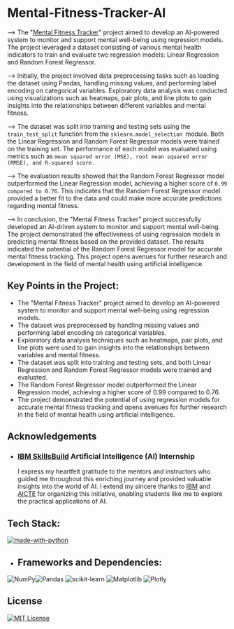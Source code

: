 
# Mental-Fitness-Tracker-AI


--> The "[Mental Fitness Tracker](https://www.kaggle.com/code/yarlagaddasaimanoj/ai-mental-health-fitness-tracker)" project aimed to develop an AI-powered system to monitor and support mental well-being using regression models. The project leveraged a dataset consisting of various mental health indicators to train and evaluate two regression models: Linear Regression and Random Forest Regressor.

--> Initially, the project involved data preprocessing tasks such as loading the dataset using Pandas, handling missing values, and performing label encoding on categorical variables. Exploratory data analysis was conducted using visualizations such as heatmaps, pair plots, and line plots to gain insights into the relationships between different variables and mental fitness.

--> The dataset was split into training and testing sets using the `train_test_split` function from the `sklearn.model_selection `module. Both the Linear Regression and Random Forest Regressor models were trained on the training set. The performance of each model was evaluated using metrics such as ```mean squared error (MSE), root mean squared error (RMSE), and R-squared score.```

--> The evaluation results showed that the Random Forest Regressor model outperformed the Linear Regression model, achieving a higher score of `0.99 compared to 0.76`. This indicates that the Random Forest Regressor model provided a better fit to the data and could make more accurate predictions regarding mental fitness.

--> In conclusion, the "Mental Fitness Tracker" project successfully developed an AI-driven system to monitor and support mental well-being. The project demonstrated the effectiveness of using regression models in predicting mental fitness based on the provided dataset. The results indicated the potential of the Random Forest Regressor model for accurate mental fitness tracking. This project opens avenues for further research and development in the field of mental health using artificial intelligence.

## Key Points in the Project:
*  The "Mental Fitness Tracker" project aimed to develop an AI-powered system to monitor and support mental well-being using regression models.
*  The dataset was preprocessed by handling missing values and performing label encoding on categorical variables.
*  Exploratory data analysis techniques such as heatmaps, pair plots, and line plots were used to gain insights into the relationships between variables and mental fitness.
*  The dataset was split into training and testing sets, and both Linear Regression and Random Forest Regressor models were trained and evaluated.
*  The Random Forest Regressor model outperformed the Linear Regression model, achieving a higher score of 0.99 compared to 0.76.
*  The project demonstrated the potential of using regression models for accurate mental fitness tracking and opens avenues for further research in the field of mental health using artificial intelligence.

## Acknowledgements

- ### [IBM SkillsBuild](https://skillsbuild.org/) Artificial Intelligence (AI) Internship 
  I express my heartfelt gratitude to the mentors and instructors who guided me throughout this enriching journey and provided valuable insights into the world of AI. I extend my sincere thanks to [IBM](https://www.ibm.com/in-en) and [AICTE](https://internship.aicte-india.org/) for organizing this initiative, enabling students like me to explore the practical applications of AI.
## Tech Stack:

[![made-with-python](https://img.shields.io/badge/Made%20with-Python-1f425f.svg)](https://www.python.org/)
-  ## Frameworks and Dependencies: 
![NumPy](https://img.shields.io/badge/numpy-%23013243.svg?style=for-the-badge&logo=numpy&logoColor=white)![Pandas](https://img.shields.io/badge/pandas-%23150458.svg?style=for-the-badge&logo=pandas&logoColor=white) ![scikit-learn](https://img.shields.io/badge/scikit--learn-%23F7931E.svg?style=for-the-badge&logo=scikit-learn&logoColor=white) ![Matplotlib](https://img.shields.io/badge/Matplotlib-%23ffffff.svg?style=for-the-badge&logo=Matplotlib&logoColor=black) ![Plotly](https://img.shields.io/badge/Plotly-%233F4F75.svg?style=for-the-badge&logo=plotly&logoColor=white)
## License


[![MIT License](https://img.shields.io/badge/License-MIT-green.svg)](https://github.com/Yarlagadda-saimanoj/Dataset-Driven-Mental-Fitness-Tracker-AI/blob/main/LICENSE)
